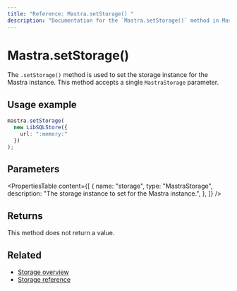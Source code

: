 ```yaml
---
title: "Reference: Mastra.setStorage() "
description: "Documentation for the `Mastra.setStorage()` method in Mastra, which sets the storage instance for the Mastra instance."
---
```


# Mastra.setStorage()

The `.setStorage()` method is used to set the storage instance for the Mastra instance. This method accepts a single `MastraStorage` parameter.

## Usage example

```typescript copy
mastra.setStorage(
  new LibSQLStore({
    url: ":memory:"
  })
);
```

## Parameters

<PropertiesTable
  content={[
    {
      name: "storage",
      type: "MastraStorage",
      description: "The storage instance to set for the Mastra instance.",
    },
  ]}
/>

## Returns

This method does not return a value.

## Related

- [Storage overview](../../docs/server-db/storage.md)
- [Storage reference](../../reference/storage/libsql.md)
